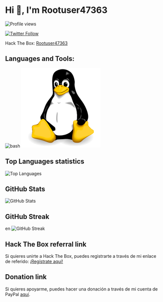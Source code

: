 # Hi 👋, I'm Rootuser47363

![Profile views](https://komarev.com/ghpvc/?username=rootuser47363&label=Profile%20views&color=0e75b6&style=flat)

[![Twitter Follow](https://img.shields.io/twitter/follow/empanadadeUwU47?label=Follow%20me%21&style=social)](https://twitter.com/empanadadeUwU47)

Hack The Box: [Rootuser47363](https://app.hackthebox.com/profile/1602894)

## Languages and Tools:

![bash](https://www.vectorlogo.zone/logos/gnu_bash/gnu_bash-icon.svg)
![linux](https://raw.githubusercontent.com/devicons/devicon/master/icons/linux/linux-original.svg)
<!-- Add more tools and languages here -->

## Top Languages statistics

![Top Languages](https://github-readme-stats.vercel.app/api/top-langs/?username=rootuser47363&layout=compact&theme=dark)

## GitHub Stats

![GitHub Stats](https://github-readme-stats.vercel.app/api?username=rootuser47363&show_icons=true&count_private=true&hide=stars&theme=dark)

## GitHub Streak
en
![GitHub Streak](https://github-readme-streak-stats.herokuapp.com/?user=rootuser47363&theme=dark)

## Hack The Box referral link

Si quieres unirte a Hack The Box, puedes registrarte a través de mi enlace de referido: [¡Regístrate aquí!](https://referral.hackthebox.com/mzwJfOf)

## Donation link

Si quieres apoyarme, puedes hacer una donación a través de mi cuenta de PayPal [aquí](paypal.me/Rootuser47363).
